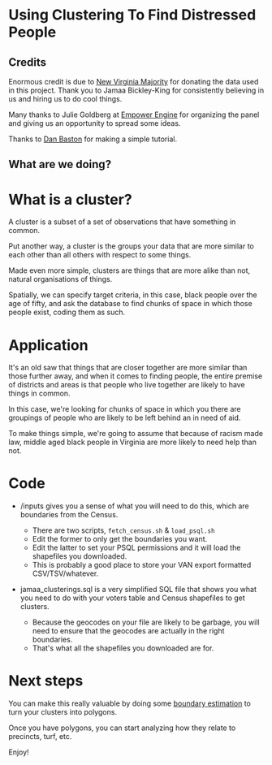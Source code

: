 # Using Clustering To Find Distressed People

## Credits

Enormous credit is due to [New Virginia Majority](https://www.newvirginiamajority.org) for donating the data used in this project. 
Thank you to Jamaa Bickley-King for consistently believing in us and hiring us to do cool things.

Many thanks to Julie Goldberg at [Empower Engine](https://www.empowerengine.com) for organizing the panel and giving us an opportunity to spread some ideas.

Thanks to [Dan Baston](http://www.danbaston.com/posts/2016/06/02/dbscan-clustering-in-postgis.html) for making a simple tutorial.

## What are we doing?

# What is a cluster?

A cluster is a subset of a set of observations that have something in common. 

Put another way, a cluster is the groups your data that are more similar to each other than all others with respect to some things.

Made even more simple, clusters are things that are more alike than not, natural organisations of things.

Spatially, we can specify target criteria, in this case, black people over the age of fifty, and ask the database to find chunks of space in which those people exist, coding them as such.
 
# Application 

It's an old saw that things that are closer together are more similar than those further away, and when it comes to finding people,
the entire premise of districts and areas is that people who live together are likely to have things in common. 

In this case, we're looking for chunks of space in which you there are groupings of people who are likely to be left behind an in need of aid.

To make things simple, we're going to assume that because of racism made law, middle aged black people in Virginia are more likely to need help than not.

# Code

- /inputs gives you a sense of what you will need to do this, which are boundaries from the Census.
    - There are two scripts, `fetch_census.sh` & `load_psql.sh`
    - Edit the former to only get the boundaries you want.
    - Edit the latter to set your PSQL permissions and it will load the shapefiles you downloaded.
    - This is probably a good place to store your VAN export formatted CSV/TSV/whatever.
    
- jamaa_clusterings.sql is a very simplified SQL file that shows you what you need to do with your voters table and Census shapefiles to get clusters.
    - Because the geocodes on your file are likely to be garbage, you will need to ensure that the geocodes are actually in the right boundaries.
    - That's what all the shapefiles you downloaded are for.
    
# Next steps 

You can make this really valuable by doing some [boundary estimation](https://www.siegeanalytics.com/features/boundary-estimation/) to turn your clusters into polygons.
 
 Once you have polygons, you can start analyzing how they relate to precincts, turf, etc. 
 
 Enjoy!
 
